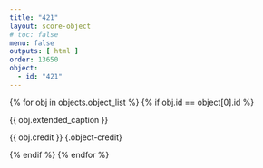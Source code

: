 ```yaml
---
title: "421"
layout: score-object
# toc: false
menu: false
outputs: [ html ]
order: 13650
object:
  - id: "421"
---
```


{% for obj in objects.object_list %}
{% if obj.id == object[0].id %}

{{ obj.extended_caption }}

{{ obj.credit }} {.object-credit}

{% endif %}
{% endfor %}
